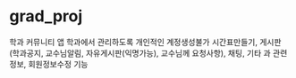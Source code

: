 # grad_proj
학과 커뮤니티 앱
학과에서 관리하도록 개인적인 계정생성불가
시간표만들기, 게시판(학과공지, 교수님알림, 자유게시판(익명가능), 교수님께 요청사항), 채팅, 기타 과 관련 정보, 회원정보수정 기능
